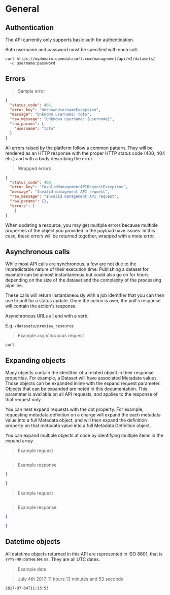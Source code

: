 # General

## Authentication

The API currently only supports basic auth for authentication.

Both username and password must be specified with each call.

```shell
curl https://mydomain.opendatasoft.com/management/api/v2/datasets/
  -u username:password
```

## Errors

> Sample error

```json
{
  "status_code": 404,
  "error_key": "UnknownUsernameException",
  "message": "Unknown username: toto",
  "raw_message": "Unknown username: {username}",
  "raw_params": {
    "username": "toto"
  }
}
```

All errors raised by the platform follow a common pattern. They will be rendered as an HTTP response with the proper
HTTP status code (400, 404 etc.) and with a body describing the error.

> Wrapped errors

```json
{
  "status_code": 400,
  "error_key": "InvalidManagementAPIRequestException",
  "message": "Invalid management API request",
  "raw_message": "Invalid management API request",
  "raw_params": {},
  "errors": [
	]
}
```

When updating a resource, you may get multiple errors because multiple properties of the object you provided in the
payload have issues. In this case, these errors will be returned together, wrapped with a meta error.

## Asynchronous calls

While most API calls are synchronous, a few are not due to the impredictable nature of their execution time. Publishing
a dataset for example can be almost instantaneous but could also go on for hours depending on the size of the dataset
and the complexity of the processing pipeline.

These calls will return instantaneously with a job identifier that you can then use to poll for a status update. Once the
action is over, the poll's response will contain the action's response.

<aside class="important">
<p>Asynchronous URLs all end with a verb.</p>
<p>E.g. <code>/datasets/preview_resource</code></p>
</aside>

> Example asynchronous request

```HTTP
curl
```

## Expanding objects

Many objects contain the identifier of a related object in their response properties. For example, a Dataset will have associated Metadata values. Those objects can be expanded inline with the expand request parameter. Objects that can be expanded are noted in this documentation. This parameter is available on all API requests, and applies to the response of that request only.

You can nest expand requests with the dot property. For example, requesting metadata.definition on a charge will expand the each metadata value into a full Metadata object, and will then expand the definition property on that metadata value into a full Metadata Definition object.

You can expand multiple objects at once by identifying multiple items in the expand array.

> Example request

```shell
```

> Example response

```json
{

}
```

> Example request

```shell
```

> Example response

```json
{

}
```

## Datetime objects

All datetime objects returned in this API are represented in ISO 8601, that is `YYYY-MM-DDTHH:MM:SS`. They are all UTC dates.

> Example date

> July 4th 2017, 11 hours 13 minutes and 53 seconds

```text
2017-07-04T11:13:53
```